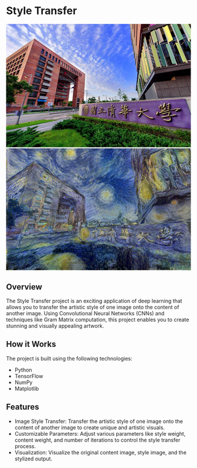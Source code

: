# Style Transfer

![Content Image](./content.jpg)
![Style Transfer](./styletransfer.png)

## Overview

The Style Transfer project is an exciting application of deep learning that allows you to transfer the artistic style of one image onto the content of another image. Using Convolutional Neural Networks (CNNs) and techniques like Gram Matrix computation, this project enables you to create stunning and visually appealing artwork.

## How it Works

The project is built using the following technologies:

- Python
- TensorFlow
- NumPy
- Matplotlib

## Features

- Image Style Transfer: Transfer the artistic style of one image onto the content of another image to create unique and artistic visuals.
- Customizable Parameters: Adjust various parameters like style weight, content weight, and number of iterations to control the style transfer process.
- Visualization: Visualize the original content image, style image, and the stylized output.
